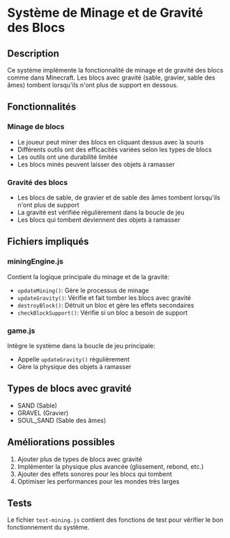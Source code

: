 # Système de Minage et de Gravité des Blocs

## Description

Ce système implémente la fonctionnalité de minage et de gravité des blocs comme dans Minecraft. Les blocs avec gravité (sable, gravier, sable des âmes) tombent lorsqu'ils n'ont plus de support en dessous.

## Fonctionnalités

### Minage de blocs
- Le joueur peut miner des blocs en cliquant dessus avec la souris
- Différents outils ont des efficacités variées selon les types de blocs
- Les outils ont une durabilité limitée
- Les blocs minés peuvent laisser des objets à ramasser

### Gravité des blocs
- Les blocs de sable, de gravier et de sable des âmes tombent lorsqu'ils n'ont plus de support
- La gravité est vérifiée régulièrement dans la boucle de jeu
- Les blocs qui tombent deviennent des objets à ramasser

## Fichiers impliqués

### miningEngine.js
Contient la logique principale du minage et de la gravité:
- `updateMining()`: Gère le processus de minage
- `updateGravity()`: Vérifie et fait tomber les blocs avec gravité
- `destroyBlock()`: Détruit un bloc et gère les effets secondaires
- `checkBlockSupport()`: Vérifie si un bloc a besoin de support

### game.js
Intègre le système dans la boucle de jeu principale:
- Appelle `updateGravity()` régulièrement
- Gère la physique des objets à ramasser

## Types de blocs avec gravité

- SAND (Sable)
- GRAVEL (Gravier)
- SOUL_SAND (Sable des âmes)

## Améliorations possibles

1. Ajouter plus de types de blocs avec gravité
2. Implémenter la physique plus avancée (glissement, rebond, etc.)
3. Ajouter des effets sonores pour les blocs qui tombent
4. Optimiser les performances pour les mondes très larges

## Tests

Le fichier `test-mining.js` contient des fonctions de test pour vérifier le bon fonctionnement du système.
